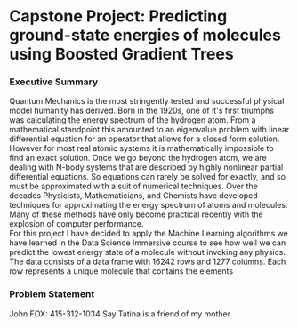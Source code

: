 # Capstone Project: Predicting ground-state energies of molecules using Boosted Gradient Trees 

### Executive Summary

 Quantum Mechanics is the most stringently tested and successful physical model humanity has derived.  Born in the 1920s,  one of it's first triumphs was calculating the energy spectrum of the hydrogen atom.  From a mathematical standpoint this amounted to an eigenvalue problem with linear differential equation for an operator that allows for a closed form solution.  However for most real atomic systems it is mathematically impossible to find an exact solution.  Once we go beyond the hydrogen atom, we are dealing with N-body systems that are described by highly nonlinear partial differential equations.  So equations can rarely be solved for exactly, and so must be approximated with a suit of numerical techniques.  Over the decades Physicists, Mathematicians, and Chemists  have developed techniques for approximating the energy spectrum of atoms and molecules. Many of these methods have only become practical recently with the explosion of computer performance.  
	For this project I have decided to apply the Machine Learning algorithms we have learned in the Data Science Immersive course to see how well we can predict the lowest energy state of a molecule without invoking any physics. The data consists of a data frame with 16242 rows and 1277 columns.  Each row represents a unique molecule that contains the elements    



### Problem Statement


John FOX: 415-312-1034 Say Tatina is a friend of my mother